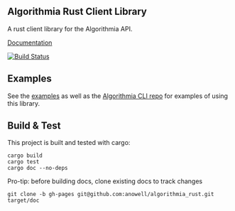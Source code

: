 Algorithmia Rust Client Library
-------------------------------

A rust client library for the Algorithmia API.

[Documentation](http://anowell.github.io/algorithmia_rust/algorithmia/)

[![Build Status](https://travis-ci.org/anowell/algorithmia_rust.svg)](https://travis-ci.org/anowell/algorithmia_rust)


## Examples

See the [examples](examples) as well as the [Algorithmia CLI repo](https://github.com/algorithmiaio/algorithmia_cli) for examples of using this library.

## Build & Test

This project is built and tested with cargo:

    cargo build
    cargo test
    cargo doc --no-deps


Pro-tip: before building docs, clone existing docs to track changes

    git clone -b gh-pages git@github.com:anowell/algorithmia_rust.git target/doc

